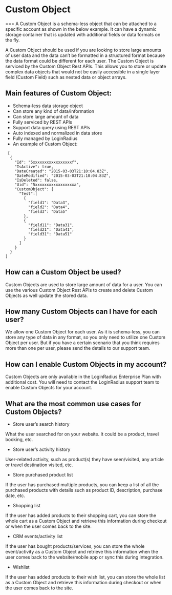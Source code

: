 # Custom Object 
===
A Custom Object is a schema-less object that can be attached to a specific account as shown in the below example. It can have a dynamic storage container that is updated with additional fields or data formats on the fly.

A Custom Object should be used if you are looking to store large amounts of user data and the data can’t be formatted in a structured format because the data format could be different for each user. The Custom Object is serviced by the Custom Object Rest APIs. This allows you to store or update complex data objects that would not be easily accessible in a single layer field (Custom Field) such as nested data or object arrays.

 ## Main features of Custom Object:

 - Schema-less data storage object
 - Can store any kind of data/information
 - Can store large amount of data
 - Fully serviced by REST APIs
 - Support data query using REST APIs
 - Auto indexed and normalized in data store
 - Fully managed by LoginRadius
 - An example of Custom Object:

```
 [
  {
    "Id": "5xxxxxxxxxxxxxxxxxf",
    "IsActive": true,
    "DateCreated": "2015-03-03T21:10:04.83Z",
    "DateModified": "2015-03-03T21:10:04.83Z",
    "IsDeleted": false,
    "Uid": "5xxxxxxxxxxxxxxxxxa",
    "CustomObject": {
      "Test":[
        {
          "field1": "Data3",
          "field2": "Data4",
          "field3": "Data5"
        },
        {
          "field11": "Data31",
          "field21": "Data41",
          "field31": "Data51"
        }
      ]
    }
  }
]
```
 ## How can a Custom Object be used?
Custom Objects are used to store large amount of data for a user. You can use the various Custom Object Rest APIs to create and delete Custom Objects as well update the stored data.

 ## How many Custom Objects can I have for each user?
We allow one Custom Object for each user. As it is schema-less, you can store any type of data in any format, so you only need to utilize one Custom Object per user. But if you have a certain scenario that you think requires more than one per user, please send the details to our support team.

 ## How can I enable Custom Objects in my account?
Custom Objects are only available in the LoginRadius Enterprise Plan with additional cost. You will need to contact the LoginRadius support team to enable Custom Objects for your account.

 ## What are the most common use cases for Custom Objects?
 - Store user’s search history

What the user searched for on your website. It could be a product, travel booking, etc.

 - Store user’s activity history

User-related activity, such as product(s) they have seen/visited, any article or travel destination visited, etc.

 - Store purchased product list

If the user has purchased multiple products, you can keep a list of all the purchased products with details such as product ID, description, purchase date, etc.

 - Shopping list

If the user has added products to their shopping cart, you can store the whole cart as a Custom Object and retrieve this information during checkout or when the user comes back to the site.

 - CRM events/activity list

If the user has bought products/services, you can store the whole event/activity as a Custom Object and retrieve this information when the user comes back to the website/mobile app or sync this during integration.

 - Wishlist
 
If the user has added products to their wish list, you can store the whole list as a Custom Object and retrieve this information during checkout or when the user comes back to the site.

